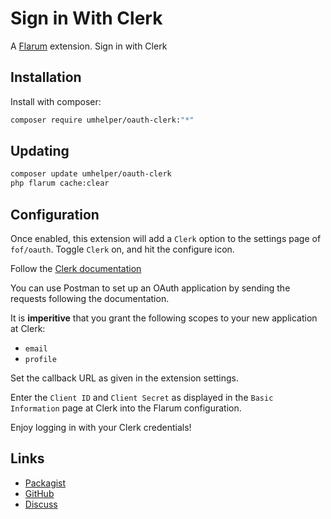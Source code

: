 # Sign in With Clerk


A [Flarum](http://flarum.org) extension. Sign in with Clerk

## Installation

Install with composer:

```sh
composer require umhelper/oauth-clerk:"*"
```

## Updating

```sh
composer update umhelper/oauth-clerk
php flarum cache:clear
```

## Configuration

Once enabled, this extension will add a `Clerk` option to the settings page of `fof/oauth`. Toggle `Clerk` on, and hit the configure icon.

Follow the [Clerk documentation](https://api.clerk.com/authentication/sign-in-with-clerk)

You can use Postman to set up an OAuth application by sending the requests following the documentation.

It is **imperitive** that you grant the following scopes to your new application at Clerk:
- `email`
- `profile`

Set the callback URL as given in the extension settings.

Enter the `Client ID` and `Client Secret` as displayed in the `Basic Information` page at Clerk into the Flarum configuration.

Enjoy logging in with your Clerk credentials!

## Links

- [Packagist](https://packagist.org/packages/umhelper/oauth-clerk)
- [GitHub](https://github.com/UMHelper/flarum-ext-oauth-clerk/)
- [Discuss](https://discuss.flarum.org/d/33713-sign-in-with-clerk-oauth)
